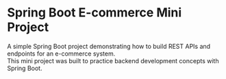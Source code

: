 # Spring Boot E-commerce Mini Project

A simple Spring Boot project demonstrating how to build REST APIs and endpoints for an e-commerce system.  
This mini project was built to practice backend development concepts with Spring Boot.

